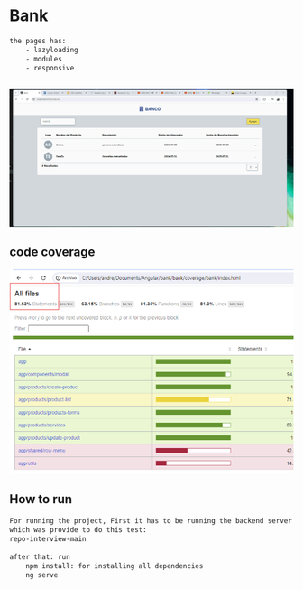 # Bank
    the pages has:
        - lazyloading
        - modules
        - responsive
##
![](./demoCrudBanco.gif)  

## code coverage 
![](./codeCoverage.png)  
## How to run
    For running the project, First it has to be running the backend server which was provide to do this test:
    repo-interview-main

    after that: run
        npm install: for installing all dependencies
        ng serve
